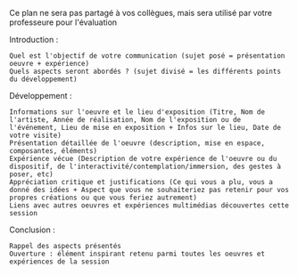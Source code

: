 Ce plan ne sera pas partagé à vos collègues, mais sera utilisé par votre professeure pour l'évaluation

Introduction :

    Quel est l'objectif de votre communication (sujet posé = présentation oeuvre + expérience)
    Quels aspects seront abordés ? (sujet divisé = les différents points du développement)

Développement :

    Informations sur l'oeuvre et le lieu d'exposition (Titre, Nom de l'artiste, Année de réalisation, Nom de l'exposition ou de l'événement, Lieu de mise en exposition + Infos sur le lieu, Date de votre visite)
    Présentation détaillée de l'oeuvre (description, mise en espace, composantes, éléments)
    Expérience vécue (Description de votre expérience de l'oeuvre ou du dispositif, de l'interactivité/contemplation/immersion, des gestes à poser, etc)
    Appréciation critique et justifications (Ce qui vous a plu, vous a donné des idées + Aspect que vous ne souhaiteriez pas retenir pour vos propres créations ou que vous feriez autrement)
    Liens avec autres oeuvres et expériences multimédias découvertes cette session

Conclusion :

    Rappel des aspects présentés
    Ouverture : élément inspirant retenu parmi toutes les oeuvres et expériences de la session
